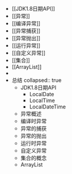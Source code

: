 - [[JDK1.8日期API]]
- [[异常]]
- [[编译异常]]
- [[异常捕获]]
- [[异常抛出]]
- [[运行异常]]
- [[自定义异常]]
- [[集合]]
- [[ArrayList]]
-
- 总结
  collapsed:: true
	- JDK1.8日期API
		- LocalDate
		- LocalTime
		- LocalDateTime
	- 异常概述
	- 编译时异常
	- 异常的捕获
	- 异常的抛出
	- 运行时异常
	- 自定义异常
	- 集合的概念
	- ArrayList